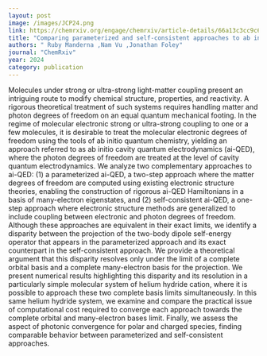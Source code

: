 ```yaml
---
layout: post
image: /images/JCP24.png
link: https://chemrxiv.org/engage/chemrxiv/article-details/66a13c3cc9c6a5c07ac9c7b7 
title: "Comparing parameterized and self-consistent approaches to ab initio cavity quantum electrodynamics for electronic strong coupling" 
authors: " Ruby Manderna ,Nam Vu ,Jonathan Foley"
journal: "ChemRxiv"
year: 2024
category: publication
---
```

Molecules under strong or ultra-strong light-matter coupling present an intriguing route to modify chemical structure, properties, and reactivity. A rigorous theoretical treatment of such systems requires handling matter and photon degrees of freedom on an equal quantum mechanical footing. In the regime of molecular electronic strong or ultra-strong coupling to one or a few molecules, it is desirable to treat the molecular electronic degrees of freedom using the tools of ab initio quantum chemistry, yielding an approach referred to as ab initio cavity quantum electrodynamics (ai-QED), where the photon degrees of freedom are treated at the level of cavity quantum electrodynamics. We analyze two complementary approaches to ai-QED: (1) a parameterized ai-QED, a two-step approach where the matter degrees of freedom are computed using existing electronic structure theories, enabling the construction of rigorous ai-QED Hamiltonians in a basis of many-electron eigenstates, and (2) self-consistent ai-QED, a one-step approach where electronic structure methods are generalized to include coupling between electronic and photon degrees of freedom. Although these approaches are equivalent in their exact limits, we identify a disparity between the projection of the two-body dipole self-energy operator that appears in the parameterized approach and its exact counterpart in the self-consistent approach. We provide a theoretical argument that this disparity resolves only under the limit of a complete orbital basis and a complete many-electron basis for the projection. We present numerical results highlighting this disparity and its resolution in a particularly simple molecular system of helium hydride cation, where it is possible to approach these two complete basis limits simultaneously. In this same helium hydride system, we examine and compare the practical issue of computational cost required to converge each approach towards the complete orbital and many-electron bases limit. Finally, we assess the aspect of photonic convergence for polar and charged species, finding comparable behavior between parameterized and self-consistent approaches.